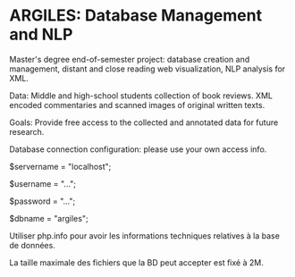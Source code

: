 # ARGILES: Database Management and NLP

Master's degree end-of-semester project: database creation and management, distant and close reading web visualization, NLP analysis for XML.

Data: Middle and high-school students collection of book reviews. XML encoded commentaries and scanned images of original written texts.

Goals: Provide free access to the collected and annotated data for future research.

Database connection configuration: please use your own access info.

$servername = "localhost";

$username = "...";

$password = "...";

$dbname = "argiles";

Utiliser php.info pour avoir les informations techniques relatives à la base de données.

La taille maximale des fichiers que la BD peut accepter est fixé à 2M.

